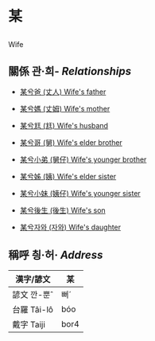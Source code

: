 # 某
## 
Wife

## 關係 관·희- _Relationships_

- [某兮爸 (丈人) Wife's father](member62.md)

- [某兮媽 (丈姆) Wife's mother](member63.md)

- [某兮尪 (尪) Wife's husband](member17.md)

- [某兮哥 (舅) Wife's elder brother](member64.md)

- [某兮小弟 (舅仔) Wife's younger brother](member66.md)

- [某兮姊 (姨) Wife's elder sister](member65.md)

- [某兮小妹 (姨仔) Wife's younger sister](member67.md)

- [某兮後生 (後生) Wife's son](member19.md)

- [某兮자와 (자와) Wife's daughter](member20.md)



## 稱呼 칑·허· _Address_

漢字/諺文 | 某
--- | ---
諺文 깐-뿐ˆ | 뻐ˊ
台羅 Tâi-lô | bóo
戴字 Taiji | bor4


